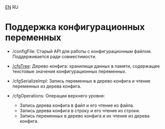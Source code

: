 ﻿[EN](README.md) RU

Поддержка конфигурационных переменных
=====================================

* /configFile: Старый API для работы с конфигурационным файлом.
Поддерживается ради совместимости.

* [/cfgTree][cfg-tree]: Дерево конфига: хранилище данных в памяти,
  содержащее текстовые значения конфигурационных переменных.

* /cfgSerializeImpl: Запись переменных в дерево конфига
и чтение переменных из дерева конфига.

* /cfgOperations: Операции верхнего уровня:
  - Запись дерева конфига в файл и его чтение из файла.
  - Запись дерева конфига в строку и его чтение из строки.
  - Запись переменных в дерево конфига и их чтение из дерева конфига.

[cfg-tree]: cfgTree/README.ru.md
